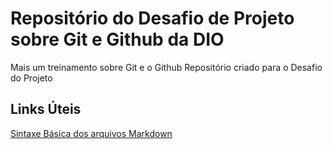 # Repositório do Desafio de Projeto sobre Git e Github da DIO
Mais um treinamento sobre Git e o Github
Repositório criado para o Desafio do Projeto
## Links Úteis
[Sintaxe Básica dos arquivos Markdown](https://www.markdownguide.org/basic-syntax/)
